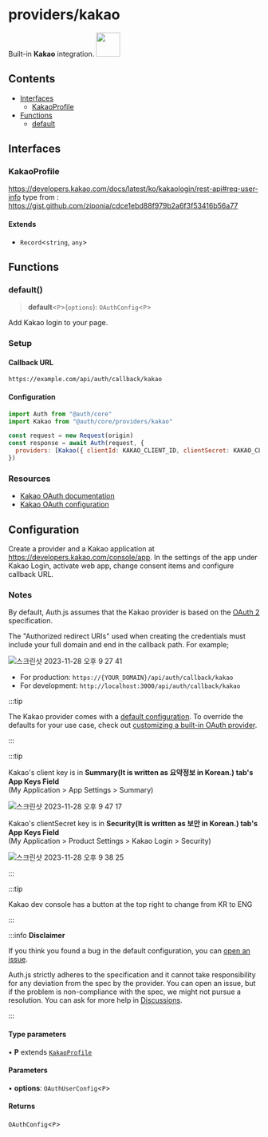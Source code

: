 # providers/kakao

<div style={{backgroundColor: "#000", display: "flex", justifyContent: "space-between", color: "#fff", padding: 16}}>
<span>Built-in <b>Kakao</b> integration.</span>
<a href="https://www.kakaocorp.com/page/">
  <img style={{display: "block"}} src="https://authjs.dev/img/providers/kakao.svg" height="48" width="48"/>
</a>
</div>

## Contents

- [Interfaces](kakao.md#interfaces)
    - [KakaoProfile](kakao.md#kakaoprofile)
- [Functions](kakao.md#functions)
    - [default](kakao.md#default)

## Interfaces

### KakaoProfile

https://developers.kakao.com/docs/latest/ko/kakaologin/rest-api#req-user-info
type from : https://gist.github.com/ziponia/cdce1ebd88f979b2a6f3f53416b56a77

#### Extends

- `Record`\<`string`, `any`\>

## Functions

### default()

> **default**\<`P`\>(`options`): `OAuthConfig`\<`P`\>

Add Kakao login to your page.

### Setup

#### Callback URL
```
https://example.com/api/auth/callback/kakao
```

#### Configuration
```js
import Auth from "@auth/core"
import Kakao from "@auth/core/providers/kakao"

const request = new Request(origin)
const response = await Auth(request, {
  providers: [Kakao({ clientId: KAKAO_CLIENT_ID, clientSecret: KAKAO_CLIENT_SECRET })],
})
```

### Resources

 - [Kakao OAuth documentation](https://developers.kakao.com/product/kakaoLogin)
 - [Kakao OAuth configuration](https://developers.kakao.com/docs/latest/en/kakaologin/common)

## Configuration
Create a provider and a Kakao application at https://developers.kakao.com/console/app. In the settings of the app under Kakao Login, activate web app, change consent items and configure callback URL.

### Notes

By default, Auth.js assumes that the Kakao provider is
based on the [OAuth 2](https://www.rfc-editor.org/rfc/rfc6749.html) specification.

The "Authorized redirect URIs" used when creating the credentials must include your full domain and end in the callback path. For example;

![스크린샷 2023-11-28 오후 9 27 41](https://github.com/nextauthjs/next-auth/assets/66895208/7d4c2df6-45a6-4937-bb10-4b47c987bff4)

- For production: `https://{YOUR_DOMAIN}/api/auth/callback/kakao`
- For development: `http://localhost:3000/api/auth/callback/kakao`

:::tip

The Kakao provider comes with a [default configuration](https://github.com/nextauthjs/next-auth/blob/main/packages/core/src/providers/kakao.ts).
To override the defaults for your use case, check out [customizing a built-in OAuth provider](https://authjs.dev/guides/providers/custom-provider#override-default-options).

:::

:::tip

Kakao's client key is in **Summary(It is written as 요약정보 in Korean.) tab's App Keys Field**  
(My Application > App Settings > Summary)  

![스크린샷 2023-11-28 오후 9 47 17](https://github.com/nextauthjs/next-auth/assets/66895208/a87e5705-26b9-4f83-99d7-6df097a3632c)

Kakao's clientSecret key is in **Security(It is written as 보안 in Korean.) tab's App Keys Field**  
(My Application > Product Settings > Kakao Login > Security)  

![스크린샷 2023-11-28 오후 9 38 25](https://github.com/nextauthjs/next-auth/assets/66895208/6a763921-4f70-40f4-a3e1-9abc78276d45)

:::

:::tip

Kakao dev console has a button at the top right to change from KR to ENG

:::

:::info **Disclaimer**

If you think you found a bug in the default configuration, you can [open an issue](https://authjs.dev/new/provider-issue).

Auth.js strictly adheres to the specification and it cannot take responsibility for any deviation from
the spec by the provider. You can open an issue, but if the problem is non-compliance with the spec,
we might not pursue a resolution. You can ask for more help in [Discussions](https://authjs.dev/new/github-discussions).

:::

#### Type parameters

• **P** extends [`KakaoProfile`](kakao.md#kakaoprofile)

#### Parameters

• **options**: `OAuthUserConfig`\<`P`\>

#### Returns

`OAuthConfig`\<`P`\>
